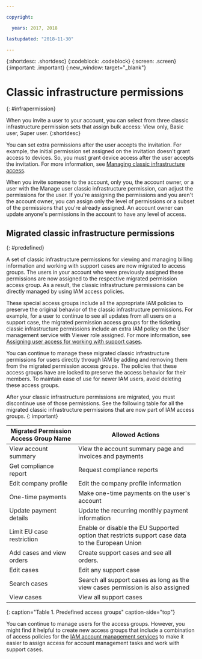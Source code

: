 ```yaml
---

copyright:

  years: 2017, 2018

lastupdated: "2018-11-30"

---
```


{:shortdesc: .shortdesc}
{:codeblock: .codeblock}
{:screen: .screen}
{:important: .important}
{:new_window: target="_blank"}

# Classic infrastructure permissions
{: #infrapermission}

When you invite a user to your account, you can select from three classic infrastructure permission sets that assign bulk access: View only, Basic user, Super user.
{:shortdesc}

You can set extra permissions after the user accepts the invitation. For example, the initial permission set assigned on the invitation doesn't grant access to devices. So, you must grant device access after the user accepts the invitation. For more information, see [Managing classic infrastructure access](/docs/iam/mnginfra.html#mngclassicinfra).

When you invite someone to the account, only you, the account owner, or a user with the Manage user classic infrastructure permission, can adjust the permissions for the user. If you're assigning the permissions and you aren't the account owner, you can assign only the level of permissions or a subset of the permissions that you're already assigned. An account owner can update anyone's permissions in the account to have any level of access.


## Migrated classic infrastructure permissions
{: #predefined}

A set of classic infrastructure permissions for viewing and managing billing information and working with support cases are now migrated to access groups. The users in your account who were previously assigned these permissions are now assigned to the respective migrated permission access group. As a result, the classic infrastructure permissions can be directly managed by using IAM access policies.

These special access groups include all the appropriate IAM policies to preserve the original behavior of the classic infrastructure permissions. For example, for a user to continue to see all updates from all users on a support case, the migrated permission access groups for the ticketing classic infrastructure permissions include an extra IAM policy on the User management service with Viewer role assigned. For more information, see [Assigning user access for working with support cases](/docs/get-support/support_access.html#access).

You can continue to manage these migrated classic infrastructure permissions for users directly through IAM by adding and removing them from the migrated permission access groups. The policies that these access groups have are locked to preserve the access behavior for their members. To maintain ease of use for newer IAM users, avoid deleting these access groups.

After your classic infrastructure permissions are migrated, you must discontinue use of those permissions. See the following table for all the migrated classic infrastructure permissions that are now part of IAM access groups.
{: important}

| Migrated Permission Access Group Name | Allowed Actions |
|----------|---------|
| View account summary | View the account summary page and invoices and payments |
| Get compliance report | Request compliance reports |
| Edit company profile | Edit the company profile information |
| One-time payments | Make one-time payments on the user's account |
| Update payment details | Update the recurring monthly payment information |
| Limit EU case restriction | Enable or disable the EU Supported option that restricts support case data to the European Union  |
| Add cases and view orders | Create support cases and see all orders.  |
| Edit cases | Edit any support case |
| Search cases | Search all support cases as long as the view cases permission is also assigned |
| View cases | View all support cases |
{: caption="Table 1. Predefined access groups" caption-side="top"}

You can continue to manage users for the access groups. However, you might find it helpful to create new access groups that include a combination of access policies for the [IAM account management services](/docs/iam?topic=iam-account-services#account-services) to make it easier to assign access for account management tasks and work with support cases.
